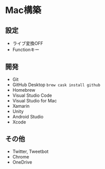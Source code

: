 # Mac構築

## 設定
* ライブ変換OFF
* Functionキー

## 開発
* Git
* GitHub Desktop `brew cask install github`
* Homebrew
* Visual Studio Code
* Visual Studio for Mac
* Xamarin
* Unity
* Android Studio
* Xcode

## その他
* Twitter, Tweetbot
* Chrome
* OneDrive
